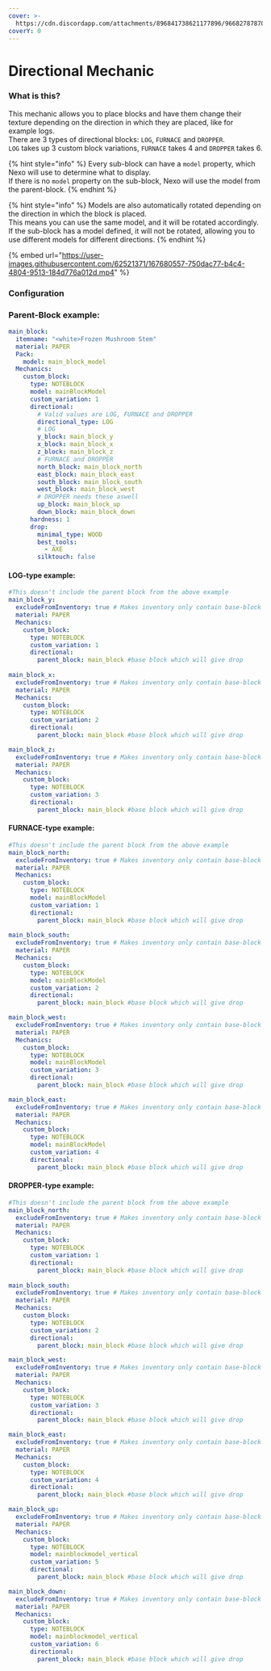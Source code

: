 ```yaml
---
cover: >-
  https://cdn.discordapp.com/attachments/896841738621177896/966827878706708560/unknown.png
coverY: 0
---
```


# Directional Mechanic

### What is this?

This mechanic allows you to place blocks and have them change their texture depending on the direction in which they are placed, like for example logs.\
There are 3 types of directional blocks: `LOG`, `FURNACE` and `DROPPER`.\
`LOG` takes up 3 custom block variations, `FURNACE` takes 4 and `DROPPER` takes 6.

{% hint style="info" %}
Every sub-block can have a `model` property, which Nexo will use to determine what to display.\
If there is no `model` property on the sub-block, Nexo will use the model from the parent-block.
{% endhint %}

{% hint style="info" %}
Models are also automatically rotated depending on the direction in which the block is placed.\
This means you can use the same model, and it will be rotated accordingly.\
If the sub-block has a model defined, it will not be rotated, allowing you to use different models for different directions.
{% endhint %}

{% embed url="https://user-images.githubusercontent.com/62521371/167680557-750dac77-b4c4-4804-9513-184d776a012d.mp4" %}

### Configuration

### Parent-Block example:

```yaml
main_block:
  itemname: "<white>Frozen Mushroom Stem"
  material: PAPER
  Pack:
    model: main_block_model
  Mechanics:
    custom_block:
      type: NOTEBLOCK
      model: mainBlockModel
      custom_variation: 1
      directional:
        # Valid values are LOG, FURNACE and DROPPER
        directional_type: LOG
        # LOG
        y_block: main_block_y
        x_block: main_block_x
        z_block: main_block_z
        # FURNACE and DROPPER
        north_block: main_block_north
        east_block: main_block_east
        south_block: main_block_south
        west_block: main_block_west
        # DROPPER needs these aswell
        up_block: main_block_up
        down_block: main_block_down
      hardness: 1
      drop:
        minimal_type: WOOD
        best_tools:
          - AXE
        silktouch: false
```

#### LOG-type example:

```yaml
#This doesn't include the parent block from the above example
main_block_y:
  excludeFromInventory: true # Makes inventory only contain base-block
  material: PAPER
  Mechanics:
    custom_block:
      type: NOTEBLOCK
      custom_variation: 1
      directional:
        parent_block: main_block #base block which will give drop
      
main_block_x:
  excludeFromInventory: true # Makes inventory only contain base-block
  material: PAPER
  Mechanics:
    custom_block:
      type: NOTEBLOCK
      custom_variation: 2
      directional:
        parent_block: main_block #base block which will give drop

main_block_z:
  excludeFromInventory: true # Makes inventory only contain base-block
  material: PAPER
  Mechanics:
    custom_block:
      type: NOTEBLOCK
      custom_variation: 3
      directional:
        parent_block: main_block #base block which will give drop
```

#### FURNACE-type example:

```yaml
#This doesn't include the parent block from the above example
main_block_north:
  excludeFromInventory: true # Makes inventory only contain base-block
  material: PAPER
  Mechanics:
    custom_block:
      type: NOTEBLOCK
      model: mainBlockModel
      custom_variation: 1
      directional:
        parent_block: main_block #base block which will give drop
      
main_block_south:
  excludeFromInventory: true # Makes inventory only contain base-block
  material: PAPER
  Mechanics:
    custom_block:
      type: NOTEBLOCK
      model: mainBlockModel
      custom_variation: 2
      directional:
        parent_block: main_block #base block which will give drop

main_block_west:
  excludeFromInventory: true # Makes inventory only contain base-block
  material: PAPER
  Mechanics:
    custom_block:
      type: NOTEBLOCK
      model: mainBlockModel
      custom_variation: 3
      directional:
        parent_block: main_block #base block which will give drop

main_block_east:
  excludeFromInventory: true # Makes inventory only contain base-block
  material: PAPER
  Mechanics:
    custom_block:
      type: NOTEBLOCK
      model: mainBlockModel
      custom_variation: 4
      directional:
        parent_block: main_block #base block which will give drop
```

#### DROPPER-type example:

```yaml
#This doesn't include the parent block from the above example
main_block_north:
  excludeFromInventory: true # Makes inventory only contain base-block
  material: PAPER
  Mechanics:
    custom_block:
      type: NOTEBLOCK
      custom_variation: 1
      directional:
        parent_block: main_block #base block which will give drop
      
main_block_south:
  excludeFromInventory: true # Makes inventory only contain base-block
  material: PAPER
  Mechanics:
    custom_block:
      type: NOTEBLOCK
      custom_variation: 2
      directional:
        parent_block: main_block #base block which will give drop

main_block_west:
  excludeFromInventory: true # Makes inventory only contain base-block
  material: PAPER
  Mechanics:
    custom_block:
      type: NOTEBLOCK
      custom_variation: 3
      directional:
        parent_block: main_block #base block which will give drop

main_block_east:
  excludeFromInventory: true # Makes inventory only contain base-block
  material: PAPER
  Mechanics:
    custom_block:
      type: NOTEBLOCK
      custom_variation: 4
      directional:
        parent_block: main_block #base block which will give drop

main_block_up:
  excludeFromInventory: true # Makes inventory only contain base-block
  material: PAPER
  Mechanics:
    custom_block:
      type: NOTEBLOCK
      model: mainblockmodel_vertical
      custom_variation: 5
      directional:
        parent_block: main_block #base block which will give drop

main_block_down:
  excludeFromInventory: true # Makes inventory only contain base-block
  material: PAPER
  Mechanics:
    custom_block:
      type: NOTEBLOCK
      model: mainblockmodel_vertical
      custom_variation: 6
      directional:
        parent_block: main_block #base block which will give drop
```
